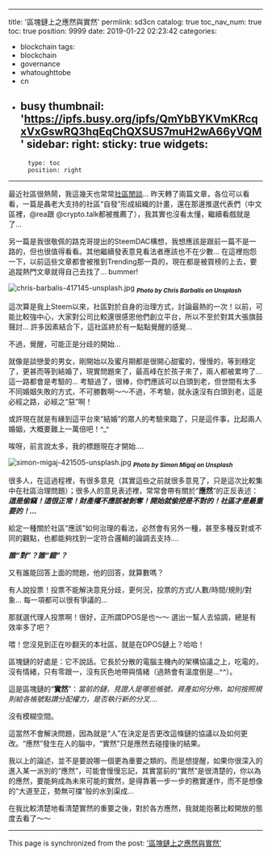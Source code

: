 
---
title: '區塊鏈上之應然與實然'
permlink: sd3cn
catalog: true
toc_nav_num: true
toc: true
position: 9999
date: 2019-01-22 02:23:42
categories:
- blockchain
tags:
- blockchain
- governance
- whatoughttobe
- cn
- busy
thumbnail: 'https://ipfs.busy.org/ipfs/QmYbBYKVmKRcqxVxGswRQ3hqEqChQXSUS7muH2wA66yVQM'
sidebar:
    right:
        sticky: true
widgets:
    -
        type: toc
        position: right
---


最近社區很熱鬧，我這幾天也常常[社區閒談](https://steemit.com/steem/@deanliu/pkp6s)... 昨天轉了兩篇文章，各位可以看看，一篇是聶老大支持的社區“自發”形成組織的計畫，還在那邊推選代表們（中文區裡，@rea跟 @crypto.talk都被推薦了），我其實也沒看太懂，繼續看戲就是了...

另一篇是我很敬佩的路克哥提出的SteemDAC構想，我想應該是跟前一篇不是一路的，但也很值得看看。其他繼續發表意見看法者應該也不在少數... 在這裡抱怨一下，以前這些文章都會被推到Trending那一頁的，現在都是被買榜的上去，要追蹤熱門文章就得自己去找了... bummer!

![chris-barbalis-417145-unsplash.jpg](https://ipfs.busy.org/ipfs/QmYbBYKVmKRcqxVxGswRQ3hqEqChQXSUS7muH2wA66yVQM)
<sub>***Photo by Chris Barbalis on Unsplash***</sub>

這次算是我上Steem以來，社區對於自身的治理方式，討論最熱的一次！以前，可能比較強中心，大家對公司比較還很感恩他們創立平台，所以不至於對其大張旗鼓聲討... 許多因素結合下，這社區終於有一點點覺醒的感覺...

不過，覺醒，可能正是分歧的開始... 

就像是談戀愛的男女，剛開始以及蜜月期都是很開心甜蜜的，慢慢的，等到穩定了，更甚而等到結婚了，現實問題來了，最高峰在於孩子來了，兩人都被累垮了... 這一路都會是考驗的... 考驗過了，很棒，你們應該可以白頭到老，但世間有太多不同婚姻失敗的方式，不可勝數啊～～不過，不考驗，就永遠沒有白頭到老，這是必經之路，必經之“惡”啊！

或許現在就是有緣到這平台來“結婚”的眾人的考驗來臨了，只是這件事，比起兩人婚姻，大概要難上一萬倍吧！^_^

唉呀，前言說太多，我的標題現在才開始....

![simon-migaj-421505-unsplash.jpg](https://ipfs.busy.org/ipfs/QmRN4ZZhBnaZDRfGa8CrZxYWQn9us5BigXDt22p6iK5WYB)
<sub>***Photo by Simon Migaj on Unsplash***</sub>

很多人，在這過程裡，有很多意見（其實這些之前就很多意見了，只是這次比較集中在社區治理問題）；很多人的意見表述裡，常常會帶有關於“**應然**”的正反表述：***這是偷竊！這很正常！財產權不應該被剝奪！開始就偷挖是不對的！社區才是最重要的！...***

給定一種關於社區“應該”如何治理的看法，必然會有另外一種，甚至多種反對或不同的觀點，也都能夠找到一定符合邏輯的論調去支持....

***誰“對”？誰“錯”？***

又有誰能回答上面的問題，他的回答，就算數嗎？

有人說投票！投票不能解決意見分歧，更何況，投票的方式/人數/時間/規則/對象... 每一項都可以很有爭議的...

那就選代理人投票啊！很好，正所謂DPOS是也～～ 選出一幫人去協調，總是有效率多了吧？

喂！您沒見到正在吵翻天的本社區，就是在DPOS鏈上？哈哈！

區塊鏈的好處是：它不說話。它長於分散的電腦主機內的架構協議之上，吃電的，沒有情緒，只有零跟一，沒有灰色地帶與情緒（過熱會有溫度倒是...^^）。

這是區塊鏈的“**實然**”：*當前的鏈，見證人是哪些帳號，資產如何分佈，如何按照規則給各帳號點讚分配權力，是否執行新的分叉....*

沒有模糊空間。

這當然不會解決問題，因為就是“人”在決定是否更改這條鏈的協議以及如何更改。“應然”發生在人的腦中，“實然”只是應然去碰撞後的結果。

我以上的論述，並不是要說哪一個更為重要之類的。而是想提醒，如果你很深入的進入某一派別的“應然”，可能會慢慢忘記，其實當前的“實然”是很清楚的，你以為的應然，要能夠成為未來可能的實然，是得靠著一步一步的務實運作，而不是想像的“大道至正，勢無可擋”般的水到渠成...

在我比較清楚地看清楚實然的重要之後，對於各方應然，我就能抱著比較開放的態度去看了～～

 


- - -

This page is synchronized from the post: ['區塊鏈上之應然與實然'](https://steemit.com/@deanliu/sd3cn)
